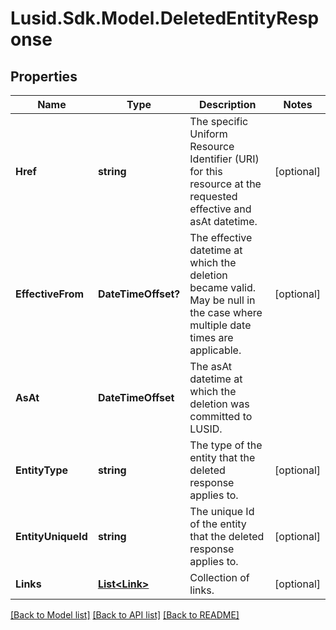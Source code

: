 # Lusid.Sdk.Model.DeletedEntityResponse

## Properties

Name | Type | Description | Notes
------------ | ------------- | ------------- | -------------
**Href** | **string** | The specific Uniform Resource Identifier (URI) for this resource at the requested effective and asAt datetime. | [optional] 
**EffectiveFrom** | **DateTimeOffset?** | The effective datetime at which the deletion became valid. May be null in the case where multiple date times are applicable. | [optional] 
**AsAt** | **DateTimeOffset** | The asAt datetime at which the deletion was committed to LUSID. | 
**EntityType** | **string** | The type of the entity that the deleted response applies to. | [optional] 
**EntityUniqueId** | **string** | The unique Id of the entity that the deleted response applies to. | [optional] 
**Links** | [**List&lt;Link&gt;**](Link.md) | Collection of links. | [optional] 

[[Back to Model list]](../README.md#documentation-for-models) [[Back to API list]](../README.md#documentation-for-api-endpoints) [[Back to README]](../README.md)

